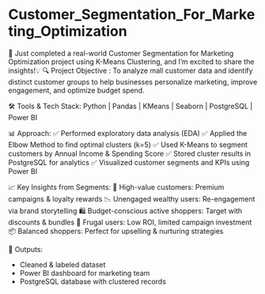 # Customer_Segmentation_For_Marketing_Optimization

🚀 Just completed a real-world Customer Segmentation for Marketing Optimization project using K-Means Clustering, and I’m excited to share the insights!💡
🔍 Project Objective :
To analyze mall customer data and identify distinct customer groups to help businesses personalize marketing, improve engagement, and optimize budget spend.

🛠 Tools & Tech Stack:
Python | Pandas | KMeans | Seaborn | PostgreSQL | Power BI

📊 Approach:
✅ Performed exploratory data analysis (EDA)
✅ Applied the Elbow Method to find optimal clusters (k=5)
✅ Used K-Means to segment customers by Annual Income & Spending Score
✅ Stored cluster results in PostgreSQL for analytics
✅ Visualized customer segments and KPIs using Power BI

📈 Key Insights from Segments:
🎯 High-value customers: Premium campaigns & loyalty rewards
📉 Unengaged wealthy users: Re-engagement via brand storytelling
🛍️ Budget-conscious active shoppers: Target with discounts & bundles
🧊 Frugal users: Low ROI, limited campaign investment
📦 Balanced shoppers: Perfect for upselling & nurturing strategies

📁 Outputs:
- Cleaned & labeled dataset
- Power BI dashboard for marketing team
- PostgreSQL database with clustered records

